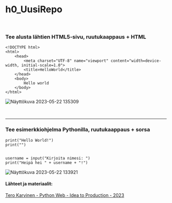 # h0_UusiRepo

<br>

### Tee alusta lähtien HTML5-sivu, ruutukaappaus + HTML  
    <!DOCTYPE html>
    <html>
        <head>
            <meta charset="UTF-8" name="viewport" content="width=device-width, initial-scale=1.0">
            <title>HelloWorld</title>
        </head>
        <body> 
	        Hello world
        </body>
    </html>

![Näyttökuva 2023-05-22 135309](https://github.com/LiljestromNadja/Django_course/assets/118609353/7cc1b794-07b9-423e-a6ec-6f9e05be7046)

<br>  


---




### Tee esimerkkiohjelma Pythonilla, ruutukaappaus + sorsa  

    print("Hello World!")
    print("")


    username = input("Kirjoita nimesi: ")
    print("Heipä hei " + username + "!")

![Näyttökuva 2023-05-22 133921](https://github.com/LiljestromNadja/Django_course/assets/118609353/cee44d52-dbec-4aed-933b-db1260ff851d)


    
    
    
#### Lähteet ja materiaalit:  

[Tero Karvinen - Python Web - Idea to Production - 2023](https://terokarvinen.com/2023/python-web-idea-to-production/)








